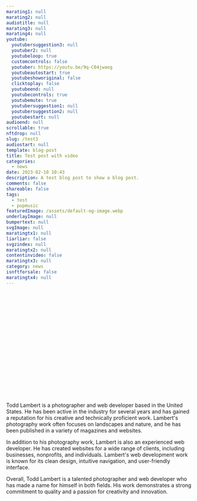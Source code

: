 ```yaml
---
marating1: null
marating2: null
audiotitle: null
marating3: null
marating4: null
youtube:
  youtubersuggestion3: null
  youtuber2: null
  youtubeloop: true
  customcontrols: false
  youtuber: https://youtu.be/9q-C04jwaog
  youtubeautostart: true
  youtubeshoworiginal: false
  clicktoplay: false
  youtubeend: null
  youtubecontrols: true
  youtubemute: true
  youtubersuggestion1: null
  youtubersuggestion2: null
  youtubestart: null
audioend: null
scrollable: true
nftdrop: null
slug: /test3
audiostart: null
template: blog-post
title: Test post with video
categories:
  - news
date: 2023-02-10 10:43
description: A test blog post to show a blog post.
comments: false
shareable: false
tags:
  - test
  - popmusic
featuredImage: /assets/default-og-image.webp
underlayImage: null
bumpertext: null
svgImage: null
maratingtx1: null
liarliar: false
svgzindex: null
maratingtx2: null
contentinvideo: false
maratingtx3: null
category: news
isnftforsale: false
maratingtx4: null
---
```

<div class="contentinside" style="position:relative; aspect-ratio:16/9;  width:100%; border:0px solid white; display:flex; flex-direction:column; justify-content:center;">
</div>

<style>
</style>


<div class="contentbody" style="text-align:left; margin-top:0;">

Todd Lambert is a photographer and web developer based in the United States. He has been active in the industry for several years and has gained a reputation for his creative and technically proficient work. Lambert's photography work often focuses on landscapes and nature, and he has been published in a variety of magazines and websites.

In addition to his photography work, Lambert is also an experienced web developer. He has created websites for a wide range of clients, including businesses, nonprofits, and individuals. Lambert's web development work is known for its clean design, intuitive navigation, and user-friendly interface.

Overall, Todd Lambert is a talented photographer and web developer who has made a name for himself in both fields. His work demonstrates a strong commitment to quality and a passion for creativity and innovation.


<!-- <a class="button" href="https://app.netlify.com/start/deploy?repository=https://github.com/completeweb-site/base&amp;utm_source=github&amp;utm_medium=nextstarter-cs&amp;utm_campaign=devex-cs&amp;CUSTOM_LOGO=https://completeweb.site/assets/logo.svg" rel="nofollow">
Deploy to Netlify
</a> -->

</div>